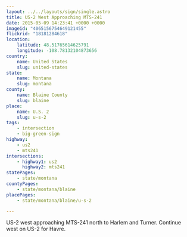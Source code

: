 ```yaml
---
layout: ../../layouts/sign/single.astro
title: US-2 West Approaching MTS-241
date: 2015-05-09 14:23:41 +0000 +0000
imageid: "4065156754649121455"
flickrid: "18181284618"
location:
    latitude: 48.51765614625791
    longitude: -108.78132104873656
country:
    name: United States
    slug: united-states
state:
    name: Montana
    slug: montana
county:
    name: Blaine County
    slug: blaine
place:
    name: U.S. 2
    slug: u-s-2
tags:
    - intersection
    - big-green-sign
highway:
    - us2
    - mts241
intersections:
    - highway1: us2
      highway2: mts241
statePages:
    - state/montana
countyPages:
    - state/montana/blaine
placePages:
    - state/montana/blaine/u-s-2

---
```

US-2 west approaching MTS-241 north to Harlem and Turner.  Continue west on US-2 for Havre.